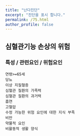 ```yaml
---
title: "난다진단"
excerpt: "진단을 표시 합니다."
permalink: /75.html
author_profile: false
---
```

## 심혈관기능 손상의 위험




### 특성 / 관련요인 / 위험요인

>                

    연령>=65세
    당뇨
    이상 지질혈증
    심혈관 질환의 가족력
    심혈관 질환의 과거력
    흡연
    고혈압
    수정 가능한 위험 요인에 대한 지식 부족
    비만
    약물적 요인
    비활동적 생활 양식



